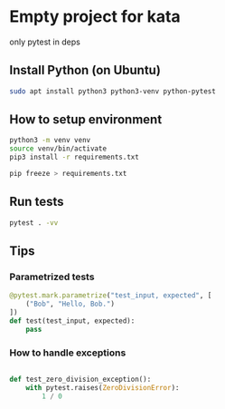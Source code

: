 # Empty project for kata

only pytest in deps

## Install Python (on Ubuntu)

```sh
sudo apt install python3 python3-venv python-pytest
```

## How to setup environment

```sh
python3 -m venv venv
source venv/bin/activate
pip3 install -r requirements.txt
``` 

```sh
pip freeze > requirements.txt
```

## Run tests

```sh
pytest . -vv
```

## Tips

### Parametrized tests
```python
@pytest.mark.parametrize("test_input, expected", [
    ("Bob", "Hello, Bob.")
])
def test(test_input, expected):
    pass
```

### How to handle exceptions
```python

def test_zero_division_exception():
    with pytest.raises(ZeroDivisionError):
        1 / 0
```
